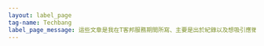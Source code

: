 ```yaml
---
layout: label_page
tag-name: Techbang
label_page_message: 這些文章是我在T客邦服務期間所寫、主要是出於紀錄以及想吸引應徵者的目而寫的文章。
---
```

